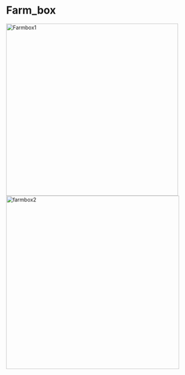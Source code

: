 # Farm_box
<img width="465" alt="Farmbox1" src="https://user-images.githubusercontent.com/33030614/122678483-be56e500-d204-11eb-9d1f-39c4676f304d.PNG">
<img width="468" alt="farmbox2" src="https://user-images.githubusercontent.com/33030614/122678485-c151d580-d204-11eb-9b13-e1c5bd4c89a6.PNG">
